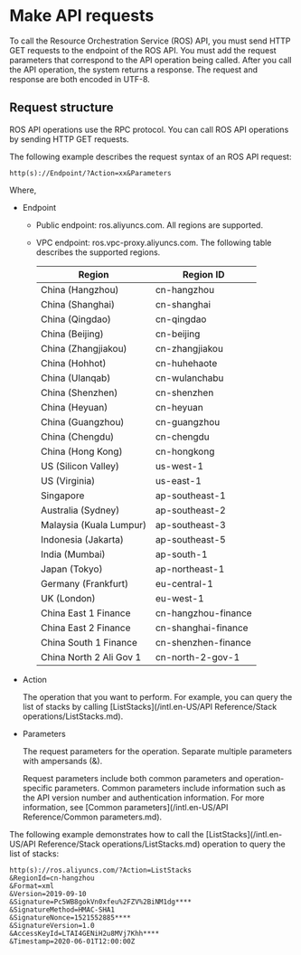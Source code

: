 # Make API requests

To call the Resource Orchestration Service \(ROS\) API, you must send HTTP GET requests to the endpoint of the ROS API. You must add the request parameters that correspond to the API operation being called. After you call the API operation, the system returns a response. The request and response are both encoded in UTF-8.

## Request structure

ROS API operations use the RPC protocol. You can call ROS API operations by sending HTTP GET requests.

The following example describes the request syntax of an ROS API request:

```
http(s)://Endpoint/?Action=xx&Parameters
```

Where,

-   Endpoint
    -   Public endpoint: ros.aliyuncs.com. All regions are supported.
    -   VPC endpoint: ros.vpc-proxy.aliyuncs.com. The following table describes the supported regions.

        |Region|Region ID|
        |------|---------|
        |China \(Hangzhou\)|cn-hangzhou|
        |China \(Shanghai\)|cn-shanghai|
        |China \(Qingdao\)|cn-qingdao|
        |China \(Beijing\)|cn-beijing|
        |China \(Zhangjiakou\)|cn-zhangjiakou|
        |China \(Hohhot\)|cn-huhehaote|
        |China \(Ulanqab\)|cn-wulanchabu|
        |China \(Shenzhen\)|cn-shenzhen|
        |China \(Heyuan\)|cn-heyuan|
        |China \(Guangzhou\)|cn-guangzhou|
        |China \(Chengdu\)|cn-chengdu|
        |China \(Hong Kong\)|cn-hongkong|
        |US \(Silicon Valley\)|us-west-1|
        |US \(Virginia\)|us-east-1|
        |Singapore|ap-southeast-1|
        |Australia \(Sydney\)|ap-southeast-2|
        |Malaysia \(Kuala Lumpur\)|ap-southeast-3|
        |Indonesia \(Jakarta\)|ap-southeast-5|
        |India \(Mumbai\)|ap-south-1|
        |Japan \(Tokyo\)|ap-northeast-1|
        |Germany \(Frankfurt\)|eu-central-1|
        |UK \(London\)|eu-west-1|
        |China East 1 Finance|cn-hangzhou-finance|
        |China East 2 Finance|cn-shanghai-finance|
        |China South 1 Finance|cn-shenzhen-finance|
        |China North 2 Ali Gov 1|cn-north-2-gov-1|

-   Action

    The operation that you want to perform. For example, you can query the list of stacks by calling [ListStacks](/intl.en-US/API Reference/Stack operations/ListStacks.md).

-   Parameters

    The request parameters for the operation. Separate multiple parameters with ampersands \(&\).

    Request parameters include both common parameters and operation-specific parameters. Common parameters include information such as the API version number and authentication information. For more information, see [Common parameters](/intl.en-US/API Reference/Common parameters.md).


The following example demonstrates how to call the [ListStacks](/intl.en-US/API Reference/Stack operations/ListStacks.md) operation to query the list of stacks:

```
http(s)://ros.aliyuncs.com/?Action=ListStacks
&RegionId=cn-hangzhou
&Format=xml
&Version=2019-09-10
&Signature=Pc5WB8gokVn0xfeu%2FZV%2BiNM1dg****
&SignatureMethod=HMAC-SHA1
&SignatureNonce=1521552885****
&SignatureVersion=1.0
&AccessKeyId=LTAI4GENiH2u8MVj7Khh****
&Timestamp=2020-06-01T12:00:00Z
```

